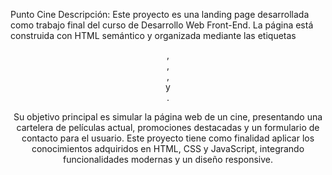 Punto Cine
Descripción:
Este proyecto es una landing page desarrollada como trabajo final del curso de Desarrollo Web Front-End. La página está construida con HTML semántico y organizada mediante las etiquetas <header>, <nav>, <main>, <section> y <footer>.

Su objetivo principal es simular la página web de un cine, presentando una cartelera de películas actual, promociones destacadas y un formulario de contacto para el usuario. Este proyecto tiene como finalidad aplicar los conocimientos adquiridos en HTML, CSS y JavaScript, integrando funcionalidades modernas y un diseño responsive.